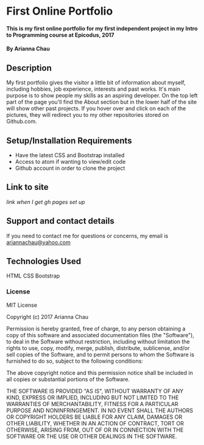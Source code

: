 # First Online Portfolio

#### This is my first online portfolio for my first independent project in my Intro to Programming course at Epicodus, 2017

#### By Arianna Chau

## Description

My first portfolio gives the visitor a little bit of information about myself, including hobbies, job experience, interests and past works. It's main purpose is to show people my skills as an aspiring developer. On the top left part of the page you'll find the About section but in the lower half of the site will show other past projects. If you hover over and click on each of the pictures, they will redirect you to my other repositories stored on Github.com.

## Setup/Installation Requirements

* Have the latest CSS and Bootstrap installed
* Access to atom if wanting to view/edit code
* Github account in order to clone the project

## Link to site

*link when I get gh pages set up*

## Support and contact details

If you need to contact me for questions or concerns, my email is ariannachau@yahoo.com

## Technologies Used

HTML
CSS
Bootstrap

### License

MIT License

Copyright (c) 2017 Arianna Chau

Permission is hereby granted, free of charge, to any person obtaining a copy
of this software and associated documentation files (the "Software"), to deal
in the Software without restriction, including without limitation the rights
to use, copy, modify, merge, publish, distribute, sublicense, and/or sell
copies of the Software, and to permit persons to whom the Software is
furnished to do so, subject to the following conditions:

The above copyright notice and this permission notice shall be included in all
copies or substantial portions of the Software.

THE SOFTWARE IS PROVIDED "AS IS", WITHOUT WARRANTY OF ANY KIND, EXPRESS OR
IMPLIED, INCLUDING BUT NOT LIMITED TO THE WARRANTIES OF MERCHANTABILITY,
FITNESS FOR A PARTICULAR PURPOSE AND NONINFRINGEMENT. IN NO EVENT SHALL THE
AUTHORS OR COPYRIGHT HOLDERS BE LIABLE FOR ANY CLAIM, DAMAGES OR OTHER
LIABILITY, WHETHER IN AN ACTION OF CONTRACT, TORT OR OTHERWISE, ARISING FROM,
OUT OF OR IN CONNECTION WITH THE SOFTWARE OR THE USE OR OTHER DEALINGS IN THE
SOFTWARE.
